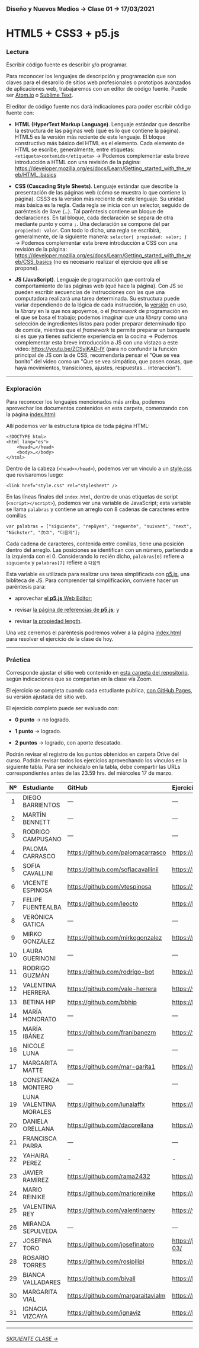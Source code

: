 ### Diseño y Nuevos Medios → Clase 01 → 17/03/2021

# HTML5 + CSS3 + p5.js

### Lectura

Escribir código fuente es describir y/o programar. 

Para reconocer los lenguajes de descripción y programación que son claves para el desarollo de sitios web profesionales o prototipos avanzados de aplicaciones web, trabajaremos con un editor de código fuente. Puede ser [Atom.io](https://atom.io/) o [Sublime Text](https://www.sublimetext.com/).

El editor de código fuente nos dará indicaciones para poder escribir código fuente con:

- **HTML (HyperText Markup Language)**. Lenguaje estándar que describe la estructura de las páginas web (qué es lo que contiene la página). HTML5 es la versión más reciente de este lenguaje. El bloque constructivo más básico del HTML es el elemento. Cada elemento de HTML se escribe, generalmente, entre etiquetas: `<etiqueta>contenido</etiqueta>` → Podemos complementar esta breve introducción a HTML con una revisión de la página: https://developer.mozilla.org/es/docs/Learn/Getting_started_with_the_web/HTML_basics

- **CSS (Cascading Style Sheets)**. Lenguaje estándar que describe la presentación de las páginas web (cómo se muestra lo que contiene la página). CSS3 es la versión más reciente de este lenguaje. Su unidad más básica es la regla. Cada regla se inicia con un selector, seguido de paréntesis de llave `{…}`. Tal paréntesis contiene un bloque de declaraciones. En tal bloque, cada declaración se separa de otra mediante punto y coma `;`. Una declaración se compone del par `propiedad: valor`. Con todo lo dicho, una regla se escribirá, generalmente, de la siguiente manera: `selector{ propiedad: valor; }`  →  Podemos complementar esta breve introducción a CSS con una revisión de la página: https://developer.mozilla.org/es/docs/Learn/Getting_started_with_the_web/CSS_basics (no es necesario realizar el ejercicio que allí se propone).

- **JS (JavaScript)**. Lenguaje de programación que controla el comportamiento de las páginas web (qué hace la página). Con JS se pueden escribir secuencias de instrucciones con las que una computadora realizará una tarea determinada. Su estructura puede variar dependiendo de la lógica de cada instrucción, la [versión](https://www.w3schools.com/js/js_versions.asp) en uso, la *library* en la que nos apoyemos, o el *framework* de programación en el que se basa el trabajo; podemos imaginar que una *library* como una selección de ingredientes listos para poder preparar determinado tipo de comida, mientras que el *framework* te permite preparar un banquete si es que ya tienes suficiente experiencia en la cocina → Podemos complementar esta breve introducción a JS con una vistazo a este video: https://youtu.be/ZCSyjKAD-lY (para no confundir la función principal de JS con la de CSS, recomendaría pensar el "Que se vea bonito" del video como un "Que se vea simpático, que pasen cosas, que haya movimientos, transiciones, ajustes, respuestas… interacción").

- - - - - - - - - - - - - - 

### Exploración

Para reconocer los lenguajes mencionados más arriba, podemos aprovechar los documentos contenidos en esta carpeta, comenzando con la página [index.html](https://github.com/profesorfaco/dno037-2021/blob/main/clase-01/index.html):

Allí podemos ver la estructura típica de toda página HTML: 

```
<!DOCTYPE html>
<html lang="es">
    <head>…</head>
    <body>…</body>
</html>
```

Dentro de la cabeza (`<head></head>`), podemos ver un vínculo a un [style.css](https://github.com/profesorfaco/dno037-2021/blob/main/clase-01/style.css) que revisaremos luego:

```
<link href="style.css" rel="stylesheet" />
```

En las líneas finales del `index.html`, dentro de unas etiquetas de script (`<script></script>`), podemos ver una variable de JavaScript; esta variable se llama `palabras` y contiene un arreglo con 8 cadenas de caracteres entre comillas. 

```
var palabras = ["siguiente", "repüyen", "seguente", "suivant", "next", "Nächster", "次の", "다음의"];
```

Cada cadena de caracteres, contenida entre comillas, tiene una posición dentro del arreglo. Las posiciones se identifican con un número, partiendo a la izquierda con el 0. Considerando lo recién dicho, `palabras[0]` refiere a `siguiente` y `palabras[7]` refiere a `다음의` 

Esta variable es utilizada para realizar una tarea simplificada con [p5.js](https://p5js.org/es/get-started/), una bibliteca de JS. Para comprender tal simplificación, conviene hacer un paréntesis para:

- aprovechar [el **p5.js** Web Editor](https://editor.p5js.org/profesorfaco/sketches/wBvBZ1V6n);

- revisar [la página de referencias de **p5.js**](https://p5js.org/es/reference/); y

- revisar [la propiedad length](https://developer.mozilla.org/es/docs/Web/JavaScript/Referencia/Objetos_globales/String/length).

Una vez cerremos el paréntesis podremos volver a la página [index.html](https://github.com/profesorfaco/dno037-2021/blob/main/clase-01/index.html) para resolver el ejercicio de la clase de hoy.

- - - - - - - - - - - - - - 

### Práctica

Corresponde ajustar el sitio web contenido en [esta carpeta del repositorio](https://profesorfaco.github.io/dno037-2021/clase-01/), según indicaciones que se compartan en la clase vía Zoom. 

El ejercicio se completa cuando cada estudiante publica, [con GitHub Pages](https://docs.github.com/es/free-pro-team@latest/github/working-with-github-pages/configuring-a-publishing-source-for-your-github-pages-site), su versión ajustada del sitio web.

El ejercicio completo puede ser evaluado con:

- **0 punto** → no logrado.

- **1 punto** → logrado.

- **2 puntos** → logrado, con aporte descatado.

Podrán revisar el registro de los puntos obtenidos en carpeta Drive del curso. Podrán revisar todos los ejercicios aprovechando los vínculos en la siguiente tabla. Para ser incluida/o en la tabla, debe compartir las URLs correspondientes antes de las 23.59 hrs. del miércoles 17 de marzo. 

| Nº   | Estudiante      | GitHub    | Ejercicio clase-01 |
|:----:|:----------------|:----------|:-------------------|
| 1    | DIEGO BARRIENTOS | — | — |
| 2    | MARTÍN BENNETT | — | — |
| 3    | RODRIGO CAMPUSANO | — | — |
| 4    | PALOMA CARRASCO | https://github.com/palomacarrasco | https://palomacarrasco.github.io/dno037-clase-1/ |
| 5    | SOFIA CAVALLINI | https://github.com/sofiacavallinii | https://sofiacavallinii.github.io/dno037clase-1/ |
| 6    | VICENTE ESPINOSA | https://github.com/vtespinosa | https://vtespinosa.github.io/diseno/clase-01/ |
| 7    | FELIPE FUENTEALBA | https://github.com/leocto | https://leocto.github.io/Nuevos_Medios_Clase_1/ |
| 8    | VERÓNICA GATICA | — | — |
| 9    | MIRKO GONZÁLEZ | https://github.com/mirkogonzalez | https://mirkogonzalez.github.io/clase.01_dno/ |
| 10    | LAURA GUERINONI | — | — |
| 11   | RODRIGO GUZMÁN | https://github.com/rodrigo-bot | https://rodrigo-bot.github.io/dno037-clase01/ |
| 12   | VALENTINA HERRERA | https://github.com/vale-herrera | https://vale-herrera.github.io/dno037-clase-1/ |
| 13   | BETINA HIP | https://github.com/bbhip | https://bbhip.github.io/dno-nuevos-medios/ |
| 14   | MARÍA HONORATO | — | — |
| 15   | MARÍA IBÁÑEZ | https://github.com/franibanezm | https://franibanezm.github.io/Clase_01/ |
| 16   | NICOLE LUNA | — | — |
| 17   | MARGARITA MATTE | https://github.com/mar-garita1 | https://mar-garita1.github.io/clase-01/ |
| 18   | CONSTANZA MONTERO | — | — |
| 19   | LUNA VALENTINA MORALES | https://github.com/lunalaffx | https://lunalaffx.github.io/DNO037-clase1/ |
| 20   | DANIELA ORELLANA | https://github.com/dacorellana | https://dacorellana.github.io/dno-medios-clase-01/ |
| 21   | FRANCISCA PARRA | — | — |
| 22   | YAHAIRA PEREZ | - | - |
| 23   | JAVIER RAMÍREZ | https://github.com/rama2432 | https://rama2432.github.io/DNO-clase1/ |
| 24   | MARIO REINIKE | https://github.com/marioreinike | https://marioreinike.github.io/dno037-clase-01/ |
| 25   | VALENTINA REY | https://github.com/valentinarey | https://valentinarey.github.io/DNO037_Clase_1/ |
| 26   | MIRANDA SEPULVEDA | — | — |
| 27   | JOSEFINA TORO | https://github.com/josefinatoro | https://josefinatoro.github.io/dno_nuevos_medios_clase17-03/ |
| 28   | ROSARIO TORRES | https://github.com/rosipilipi | https://rosipilipi.github.io/dno-clase-01/ |
| 29   | BIANCA VALLADARES | https://github.com/bivall | https://bivall.github.io/dno037-clase-1/ |
| 30   | MARGARITA VIAL | https://github.com/margaraitavialm | https://margaraitavialm.github.io/dno037-clase-1/ |
| 31   | IGNACIA VIZCAYA | https://github.com/ignaviz | https://ignaviz.github.io/dno037-clase-01/ |

- - - - - - - 

###### [SIGUIENTE CLASE →](https://github.com/profesorfaco/dno037-2021/tree/main/clase-02)
